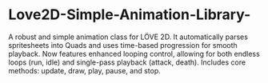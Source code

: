 # Love2D-Simple-Animation-Library-
A robust and simple animation class for LÖVE 2D. It automatically parses spritesheets into Quads and uses time-based progression for smooth playback. Now features enhanced looping control, allowing for both endless loops (run, idle) and single-pass playback (attack, death). Includes core methods: update, draw, play, pause, and stop.
